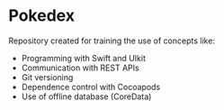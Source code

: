 # Pokedex

Repository created for training the use of concepts like:
- Programming with Swift and UIkit
- Communication with REST APIs
- Git versioning
- Dependence control with Cocoapods
- Use of offline database (CoreData)

